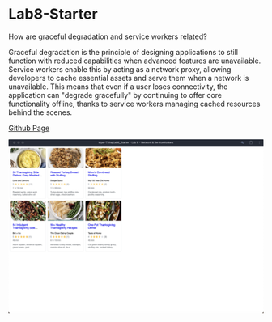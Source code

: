 # Lab8-Starter

How are graceful degradation and service workers related?

Graceful degradation is the principle of designing applications to still function with reduced capabilities when advanced features are unavailable. Service workers enable this by acting as a network proxy, allowing developers to cache essential assets and serve them when a network is unavailable. This means that even if a user loses connectivity, the application can "degrade gracefully" by continuing to offer core functionality offline, thanks to service workers managing cached resources behind the scenes.

[Github Page](https://myat-thiha.github.io/Lab8_Starter/)

![pwa image](pwa.png)
